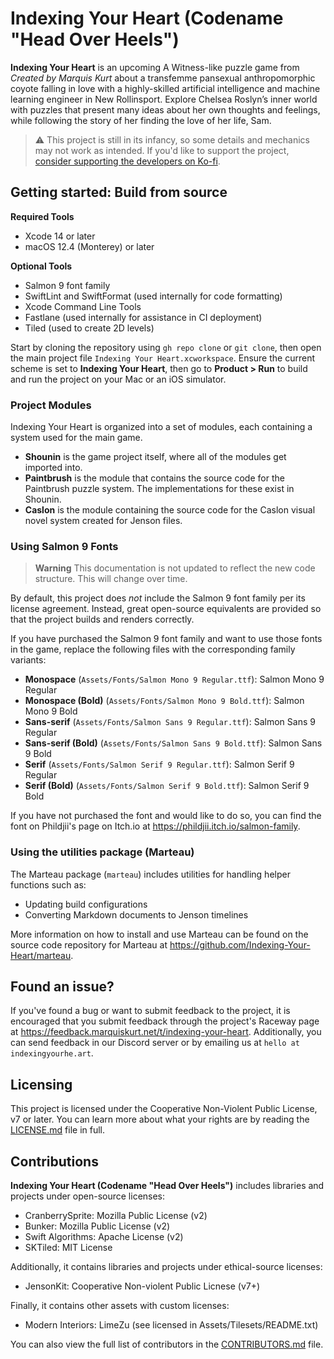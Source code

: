 # Indexing Your Heart (Codename "Head Over Heels")

**Indexing Your Heart** is an upcoming A Witness-like puzzle game from _Created by
Marquis Kurt_ about a transfemme pansexual anthropomorphic coyote falling in love
with a highly-skilled artificial intelligence and machine learning engineer in New
Rollinsport. Explore Chelsea Roslyn’s inner world with puzzles that present many
ideas about her own thoughts and feelings, while following the story of her finding
the love of her life, Sam.

> :warning: This project is still in its infancy, so some details and mechanics may
> not work as intended. If you'd like to support the project,
> [consider supporting the developers on Ko-fi][kofi].

[kofi]: https://ko-fi.com/marquiskurt
[gh-badge]: https://github.com/Indexing-Your-Heart/head-over-heels/actions/workflows/tests.yml/badge.svg

## Getting started: Build from source

**Required Tools**

- Xcode 14 or later
- macOS 12.4 (Monterey) or later

**Optional Tools**

- Salmon 9 font family
- SwiftLint and SwiftFormat (used internally for code formatting)
- Xcode Command Line Tools
- Fastlane (used internally for assistance in CI deployment)
- Tiled (used to create 2D levels)

Start by cloning the repository using `gh repo clone` or `git clone`, then open the
main project file `Indexing Your Heart.xcworkspace`. Ensure the current scheme is
set to **Indexing Your Heart**, then go to **Product > Run** to build and run the
project on your Mac or an iOS simulator.

### Project Modules

Indexing Your Heart is organized into a set of modules, each containing a system
used for the main game.

- **Shounin** is the game project itself, where all of the modules get imported
  into.
- **Paintbrush** is the module that contains the source code for the Paintbrush
  puzzle system. The implementations for these exist in Shounin.
- **Caslon** is the module containing the source code for the Caslon visual novel
  system created for Jenson files.

### Using Salmon 9 Fonts

> **Warning**
> This documentation is not updated to reflect the new code structure. This will
> change over time.

By default, this project does _not_ include the Salmon 9 font family per its license
agreement. Instead, great open-source equivalents are provided so that the project
builds and renders correctly.

If you have purchased the Salmon 9 font family and want to use those fonts in the
game, replace the following files with the corresponding family variants:

- **Monospace** (`Assets/Fonts/Salmon Mono 9 Regular.ttf`): Salmon Mono 9
  Regular
- **Monospace (Bold)** (`Assets/Fonts/Salmon Mono 9 Bold.ttf`): Salmon Mono 9
  Bold
- **Sans-serif** (`Assets/Fonts/Salmon Sans 9 Regular.ttf`): Salmon Sans 9
  Regular
- **Sans-serif (Bold)** (`Assets/Fonts/Salmon Sans 9 Bold.ttf`): Salmon Sans 9
  Bold
- **Serif** (`Assets/Fonts/Salmon Serif 9 Regular.ttf`): Salmon Serif 9
  Regular
- **Serif (Bold)** (`Assets/Fonts/Salmon Serif 9 Bold.ttf`): Salmon Serif 9
  Bold

If you have not purchased the font and would like to do so, you can find the font on
Phildjii's page on Itch.io at https://phildjii.itch.io/salmon-family.

### Using the utilities package (Marteau)

The Marteau package (`marteau`) includes utilities for handling helper functions
such as:

- Updating build configurations
- Converting Markdown documents to Jenson timelines

More information on how to install and use Marteau can be found on the source code
repository for Marteau at https://github.com/Indexing-Your-Heart/marteau.

## Found an issue?

If you've found a bug or want to submit feedback to the project, it is encouraged
that you submit feedback through the project's Raceway page at
https://feedback.marquiskurt.net/t/indexing-your-heart. Additionally, you can send
feedback in our Discord server or by emailing us at `hello at indexingyourhe.art`.

## Licensing

This project is licensed under the Cooperative Non-Violent Public License, v7 or
later. You can learn more about what your rights are by reading the
[LICENSE.md](./LICENSE.md) file in full.

## Contributions

**Indexing Your Heart (Codename "Head Over Heels")** includes libraries and projects
under open-source licenses:

- CranberrySprite: Mozilla Public License (v2)
- Bunker: Mozilla Public License (v2)
- Swift Algorithms: Apache License (v2)
- SKTiled: MIT License

Additionally, it contains libraries and projects under ethical-source licenses:

- JensonKit: Cooperative Non-violent Public Licnese (v7+)

Finally, it contains other assets with custom licenses:

- Modern Interiors: LimeZu (see licensed in Assets/Tilesets/README.txt)

You can also view the full list of contributors in the
[CONTRIBUTORS.md](./CONTRIBUTORS.md) file.
